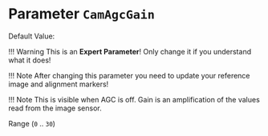 # Parameter `CamAgcGain`
Default Value: ` `

!!! Warning
    This is an **Expert Parameter**! Only change it if you understand what it does!

!!! Note
    After changing this parameter you need to update your reference image and alignment markers!

!!! Note
    This is visible when AGC is off. Gain is an amplification of the values read from the image sensor. 

Range (`0` .. `30`)
